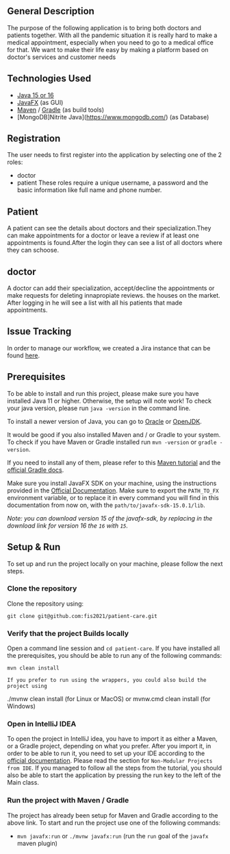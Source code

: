 ## General Description
The purpose of the following application is to bring both doctors and patients together. With all the pandemic situation it is really hard to make a medical appointment, especially when you need to go to a medical office for that. We want to make their life easy by making a platform based on doctor's services and customer needs
## Technologies Used
* [Java 15 or 16](https://www.oracle.com/java/technologies/javase-downloads.html)
* [JavaFX](https://openjfx.io/openjfx-docs/) (as GUI)
* [Maven](https://maven.apache.org/) / [Gradle](https://gradle.org/) (as build tools)
* [MongoDB]Nitrite Java](https://www.mongodb.com/) (as Database)
## Registration 
The user needs to first register into the application by selecting one of the 2 roles: 
* doctor 
* patient
These roles require a unique username, a password and the basic information like full name and phone number.
## Patient
A patient can see the details about doctors and their specialization.They can make appointments for a doctor or leave a review if at least one appointments is found.After the login they can see a list of all doctors where they can schoose.
## doctor
A doctor can add their specialization, accept/decline the appointments or make requests for deleting innapropiate reviews. the houses on the market.  After logging in he will see a list with all his patients that made appointments.
## Issue Tracking
In order to manage our workflow, we created a Jira instance that can be found [here](https://patient-care.atlassian.net).

## Prerequisites
To be able to install and run this project, please make sure you have installed Java 11 or higher. Otherwise, the setup will note work!
To check your java version, please run `java -version` in the command line.

To install a newer version of Java, you can go to [Oracle](https://www.oracle.com/java/technologies/javase-downloads.html) or [OpenJDK](https://jdk.java.net/).

It would be good if you also installed Maven and / or Gradle to your system. To check if you have Maven or Gradle installed run `mvn -version` or `gradle -version`.

If you need to install any of them, please refer to this [Maven tutorial](https://www.baeldung.com/install-maven-on-windows-linux-mac) and the [official Gradle docs](https://docs.gradle.org/current/userguide/installation.html).

Make sure you install JavaFX SDK on your machine, using the instructions provided in the [Official Documentation](https://openjfx.io/openjfx-docs/#install-javafx). Make sure to export the `PATH_TO_FX` environment variable, or to replace it in every command you will find in this documentation from now on, with the `path/to/javafx-sdk-15.0.1/lib`.

_Note: you can download version 15 of the javafx-sdk, by replacing in the download link for version 16 the `16` with `15`._

## Setup & Run
To set up and run the project locally on your machine, please follow the next steps.

### Clone the repository
Clone the repository using:
```git
git clone git@github.com:fis2021/patient-care.git
```

### Verify that the project Builds locally
Open a command line session and `cd patient-care`.
If you have installed all the prerequisites, you should be able to run any of the following commands:
```
mvn clean install

If you prefer to run using the wrappers, you could also build the project using 
```
./mvnw clean install (for Linux or MacOS)
or 
mvnw.cmd clean install (for Windows)

### Open in IntelliJ IDEA
To open the project in IntelliJ idea, you have to import it as either a Maven, or a Gradle project, depending on what you prefer. 
After you import it, in order to be able to run it, you need to set up your IDE according to the [official documentation](https://openjfx.io/openjfx-docs/). Please read the section for `Non-Modular Projects from IDE`.
If you managed to follow all the steps from the tutorial, you should also be able to start the application by pressing the run key to the left of the Main class.

### Run the project with Maven / Gradle
The project has already been setup for Maven and Gradle according to the above link.
To start and run the project use one of the following commands:
* `mvn javafx:run` or `./mvnw javafx:run` (run the `run` goal of the `javafx` maven plugin)
